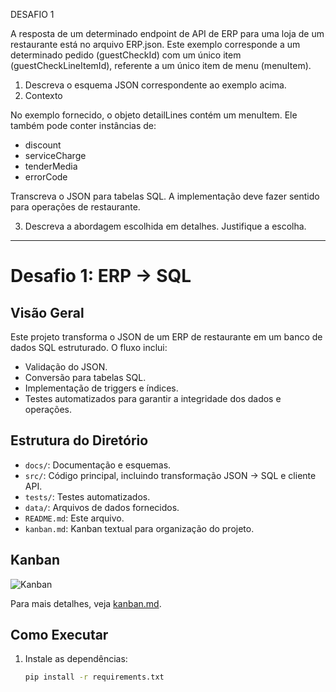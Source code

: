 DESAFIO 1

A resposta de um determinado endpoint de API de ERP para uma loja de um restaurante está no arquivo ERP.json. Este exemplo corresponde a um determinado pedido (guestCheckId) com um único item (guestCheckLineItemId), referente a um único item de menu (menuItem).

1. Descreva o esquema JSON correspondente ao exemplo acima.
2. Contexto

No exemplo fornecido, o objeto detailLines contém um menuItem. Ele também pode conter instâncias de:
- discount
- serviceCharge
- tenderMedia
- errorCode

Transcreva o JSON para tabelas SQL. A implementação deve fazer sentido para operações de restaurante.

  3. Descreva a abordagem escolhida em detalhes. Justifique a escolha.

---------

# Desafio 1: ERP → SQL

## Visão Geral
Este projeto transforma o JSON de um ERP de restaurante em um banco de dados SQL estruturado. O fluxo inclui:
- Validação do JSON.
- Conversão para tabelas SQL.
- Implementação de triggers e índices.
- Testes automatizados para garantir a integridade dos dados e operações.

## Estrutura do Diretório
- `docs/`: Documentação e esquemas.
- `src/`: Código principal, incluindo transformação JSON → SQL e cliente API.
- `tests/`: Testes automatizados.
- `data/`: Arquivos de dados fornecidos.
- `README.md`: Este arquivo.
- `kanban.md`: Kanban textual para organização do projeto.

## Kanban
![Kanban](docs/kanban_board.png)

Para mais detalhes, veja [kanban.md](kanban.md).

## Como Executar
1. Instale as dependências:
   ```bash
   pip install -r requirements.txt

